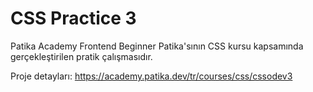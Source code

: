 # CSS Practice 3 
Patika Academy Frontend Beginner Patika'sının CSS kursu kapsamında gerçekleştirilen pratik çalışmasıdır.

Proje detayları: https://academy.patika.dev/tr/courses/css/cssodev3
